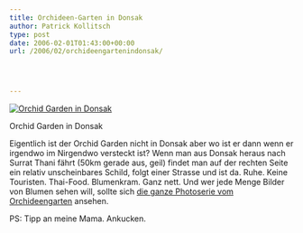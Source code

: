 ```yaml
---
title: Orchideen-Garten in Donsak
author: Patrick Kollitsch
type: post
date: 2006-02-01T01:43:00+00:00
url: /2006/02/orchideengartenindonsak/




---
```

<div class="flickr">
  <a href="http://www.flickr.com/photos/schreibblogade/93506575/" title="Orchid Garden in Donsak"><img src="//static.flickr.com/26/93506575_eb4b13b03d.jpg" alt="Orchid Garden in Donsak" /></a></p> 
  
  <p>
    Orchid Garden in Donsak
  </p>
</div>

Eigentlich ist der Orchid Garden nicht in Donsak aber wo ist er dann wenn er irgendwo im Nirgendwo versteckt ist? Wenn man aus Donsak heraus nach Surrat Thani fährt (50km gerade aus, geil) findet man auf der rechten Seite ein relativ unscheinbares Schild, folgt einer Strasse und ist da. Ruhe. Keine Touristen. Thai-Food. Blumenkram. Ganz nett. Und wer jede Menge Bilder von Blumen sehen will, sollte sich [die ganze Photoserie vom Orchideengarten][1] ansehen. 

PS: Tipp an meine Mama. Ankucken.

 [1]: http://flickr.com/photos/schreibblogade/sets/72057594056787914/
